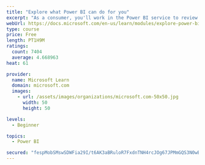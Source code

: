```yaml
---
title: "Explore what Power BI can do for you"
excerpt: "As a consumer, you'll work in the Power BI service to review and interact with content that has been shared with you. This module provides the foundational information that you need to work effectively in the Power BI service."
webUrl: https://docs.microsoft.com/en-us/learn/modules/explore-power-bi-service/
type: course
price: Free
length: PT1H9M
ratings:
  count: 7404
  average: 4.668963
heat: 61

provider:
  name: Microsoft Learn
  domain: microsoft.com
  images:
    - url: /assets/images/organizations/microsoft.com-50x50.jpg
      width: 50
      height: 50

levels:
  - Beginner

topics:
  - Power BI

secured: "fespMobSMswSDWFia29I/t6AK3aBRuloR7FxdnTNH4rcJOg67JPMmGQS3N0wBKg2rJ31mgn3nOR9LxrUHi1E3MPmYfs/jCsrEI22I0lX9xqYMiB4hD9J8lnKJ3C63b5iqjw3j/0Jbx4LtqGPUTD8L5DeQgVpw9jiJxGOt5PRCNar0RSZVt7LA77G1ipHGzs6EagKDTSu21zkt9mPNT94tWP0eCRy+SOy5+CL/9PrAybdagTZJvBKoknsTBvkIamdWLkn2JOQF2yhXPisOhJxwBm8d4j3XsY+BwJdRJH91tVK2y8yNrCecr68QFhxDQP998UonEpounhz2unXavYJInDMPfsWkwkKVRZeObb+KdjoPjOmFsebYibOPJXZa7XM+rO7AR4+IQvcCTMOWGgMczcXruLORmOGEV4f7Jtur40=;82HDfCFX4ADzrfDwZzSU9w=="
---
```


